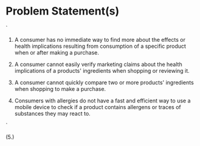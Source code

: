 # Problem Statement(s)

`
1. A consumer has no immediate way to find more about the effects or 
health implications resulting from consumption of a specific product 
when or after making a purchase.

2. A consumer cannot easily verify marketing claims about the health
implications of a products' ingredients when shopping or reviewing it. 

3. A consumer cannot quickly compare two or more products' ingredients
when shopping to make a purchase. 

4. Consumers with allergies do not have a fast and efficient way to use
a mobile device to check if a product contains allergens or traces of
substances they may react to. 

`

(5.)  

